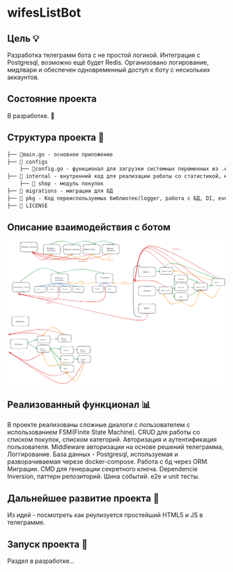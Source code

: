 # wifesListBot

## Цель 💡
Разработка телеграмм бота с не простой логикой. Интеграция с Postgresql, возможно ещё будет Redis. Организовано логирование, мидлвари и обеспечен одновременный доступ к боту с нескольких аккаунтов.

## Состояние проекта
В разработке. 🚀


## Структура проекта 📁
```md
├── 📄main.go - основное приложение
├── 📁 configs
    ├── 📄config.go - функционал для загрузки системных переменных из .env файла
├── 📁 internal - внутренний код для реализации работы со статистикой, юзером, и ссылками
    ├── 📁 shop - модуль покупок
├── 📁 migrations - миграции для БД
├── 📁 pkg - Код переиспользуемых библиотек(logger, работа с БД, DI, eventBus, jwt, middleware, request, response)
├── 📄 LICENSE
```
## Описание взаимодействия с ботом
![Функционал бота](assets/bot_algorithm.png)

## Реализованный функционал 📊
В проекте реализованы сложные диалоги с пользователем с использованием FSM(Finite State Machine). CRUD для работы со списком покупок, списком категорий. Авторизация и аутентификация пользователя. Middleware авторизации на основе решений телеграмма, Логгирование. База данных - Postgresql, используемая и разворачиваемая черезе docker-compose. Работа с бд через ORM. Миграции. CMD для генерации секретного ключа. Dependencie Inversion, паттерн репозиторий. Шина событий. e2e и unit тесты.

## Дальнейшее развитие проекта 🌱
Из идей - посмотреть как реулизуется простейший HTML5 и JS в телеграмме.

## Запуск проекта 🧪
Раздел в разработке...

